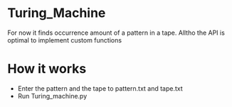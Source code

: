 # Turing_Machine
For now it finds occurrence amount of a pattern in a tape. Alltho the API is optimal to implement custom functions

# How it works
- Enter the pattern and the tape to pattern.txt and tape.txt
- Run Turing_machine.py
